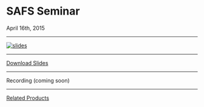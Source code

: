 # SAFS Seminar
April 16th, 2015

---

[![slides](http://eagle.fish.washington.edu/cnidarian/skitch/talk-safs-2015_2015-SAFS-Roberts-SLIDES_pdf_at_master_·_sr320_talk-safs-2015_1AE05A73.png)](https://github.com/sr320/talk-safs-2015/blob/master/2015-SAFS-Roberts-SLIDES.pdf)

---

[Download Slides](https://github.com/sr320/talk-safs-2015/raw/master/2015-SAFS-Roberts-SLIDES.pdf)

---

Recording (coming soon)



---
[Related Products](https://github.com/sr320/talk-safs-2015/blob/master/related-products.md)